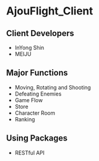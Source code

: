 # AjouFlight_Client

## Client Developers
- InYong Shin
- MEIJU


## Major Functions
- Moving, Rotating and Shooting
- Defeating Enemies
- Game Flow
- Store
- Character Room
- Ranking


## Using Packages
- RESTful API
